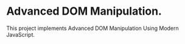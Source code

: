 # Advanced DOM Manipulation.
This project implements Advanced DOM Manipulation Using Modern JavaScript.
